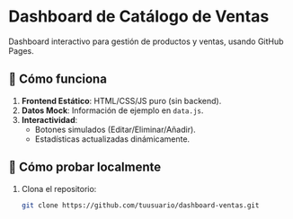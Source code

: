 # Dashboard de Catálogo de Ventas

Dashboard interactivo para gestión de productos y ventas, usando GitHub Pages.

## 🚀 Cómo funciona
1. **Frontend Estático**: HTML/CSS/JS puro (sin backend).
2. **Datos Mock**: Información de ejemplo en `data.js`.
3. **Interactividad**: 
   - Botones simulados (Editar/Eliminar/Añadir).
   - Estadísticas actualizadas dinámicamente.

## 🔧 Cómo probar localmente
1. Clona el repositorio:
   ```bash
   git clone https://github.com/tuusuario/dashboard-ventas.git
